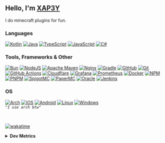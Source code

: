 ## Hello, I'm [XAP3Y](https://xap3y.eu)

I do minecraft plugins for fun.

### Languages
[![Kotlin](https://img.shields.io/badge/kotlin-%237F52FF.svg?style=for-the-badge&logo=kotlin&logoColor=white)](https://kotlinlang.org/)
[![Java](https://img.shields.io/badge/Java-%23ED8B00.svg?logo=openjdk&logoColor=white&style=for-the-badge)](https://www.java.com/en/)
[![TypeScript](https://img.shields.io/badge/typescript-%23007ACC.svg?style=for-the-badge&logo=typescript&logoColor=white)](https://www.typescriptlang.org/)
[![JavaScript](https://img.shields.io/badge/javascript-%23323330.svg?style=for-the-badge&logo=javascript&logoColor=%23F7DF1E)](https://www.javascript.com/)
[![C#](https://img.shields.io/badge/c%23-%23239120.svg?style=for-the-badge&logo=c-sharp&logoColor=white)](https://dotnet.microsoft.com/en-us/languages/csharp)

### Tools, Frameworks & Other
[![Bun](https://img.shields.io/badge/Bun-%23000000.svg?style=for-the-badge&logo=bun&logoColor=white)](https://bun.sh/)
[![NodeJS](https://img.shields.io/badge/node.js-6DA55F?style=for-the-badge&logo=node.js&logoColor=white)](https://nodejs.org/en)
[![Apache Maven](https://img.shields.io/badge/Apache%20Maven-C71A36?style=for-the-badge&logo=Apache%20Maven&logoColor=white)](https://maven.apache.org/)
[![Nginx](https://img.shields.io/badge/Nginx-009639?style=for-the-badge&logo=nginx&logoColor=white)](https://www.nginx.com/)
[![Gradle](https://img.shields.io/badge/-Gradle-%2302303A?style=for-the-badge&logo=gradle&logoColor=white)](https://gradle.org/)
[![GitHub](https://img.shields.io/badge/github-%23121011.svg?style=for-the-badge&logo=github&logoColor=white)](https://github.com/)
[![Git](https://img.shields.io/badge/git-%23F05033.svg?style=for-the-badge&logo=git&logoColor=white)](https://git-scm.com/)
[![GitHub Actions](https://img.shields.io/badge/github%20actions-%232671E5.svg?style=for-the-badge&logo=githubactions&logoColor=white)](https://docs.github.com/en/actions)
[![Cloudflare](https://img.shields.io/badge/Cloudflare-F38020?style=for-the-badge&logo=Cloudflare&logoColor=white)](https://www.cloudflare.com/)
[![Grafana](https://img.shields.io/badge/Grafana-F2F4F9?style=for-the-badge&logo=grafana&logoColor=orange&labelColor=F2F4F9)](https://grafana.xap3y.eu)
[![Prometheus](https://img.shields.io/badge/Prometheus-000000?style=for-the-badge&logo=prometheus&labelColor=000000)](https://prometheus.io/)
[![Docker](https://img.shields.io/badge/Docker-2CA5E0?style=for-the-badge&logo=docker&logoColor=white)](https://www.docker.com/)
[![NPM](https://img.shields.io/badge/NPM-%23CB3837.svg?style=for-the-badge&logo=npm&logoColor=white)](https://www.npmjs.com/)
[![PNPM](https://img.shields.io/badge/pnpm-%234a4a4a.svg?style=for-the-badge&logo=pnpm&logoColor=f69220)](https://pnpm.io/)
[![SpigotMC](https://img.shields.io/badge/-Spigot-%23FCCD46?style=for-the-badge&logo=spigotmc&logoColor=white)](https://spigotmc.org/)
[![PaperMC](https://img.shields.io/badge/-Paper-%23444444?style=for-the-badge&logo=papermc&logoColor=white)](https://papermc.io/)
[![Oracle](https://img.shields.io/badge/Oracle-F80000?style=for-the-badge&logo=oracle&logoColor=white)](https://www.oracle.com/cloud/)
[![Jenkins](https://img.shields.io/badge/jenkins-%232C5263.svg?style=for-the-badge&logo=jenkins&logoColor=white)](https://www.jenkins.io/)



### OS
[![Arch](https://img.shields.io/badge/Arch%20Linux-1793D1?logo=arch-linux&logoColor=fff&style=for-the-badge)](https://archlinux.org/)
[![iOS](https://img.shields.io/badge/iOS-000000?style=for-the-badge&logo=ios&logoColor=white)](https://www.apple.com/cz/ios/)
[![Android](https://img.shields.io/badge/Android-3DDC84?style=for-the-badge&logo=android&logoColor=white)](https://www.android.com/)
[![Linux](https://img.shields.io/badge/Linux-FCC624?style=for-the-badge&logo=linux&logoColor=black)](https://www.linux.org/)
[![Windows](https://img.shields.io/badge/Windows-0078D6?style=for-the-badge&logo=windows&logoColor=white)](https://www.microsoft.com/en-US/windows) <br>
*`"I use arch btw"`*

<!--
<details>
  <summary><b>Stats</b></summary>
  <img src=https://github-readme-stats.vercel.app/api?username=xap3y&theme=shades-of-purple&show_icons=true&hide_border=true&count_private=true alt=Stats image>
</details>

<details>	
    <summary><b>🗓️ My Calendar</b></summary>
    <img src="https://github.com/xap3y/xap3y/blob/main/profile-3d-contrib/profile-night-green.svg">
</details>
-->
<br>

[![wakatime](https://wakatime.com/badge/user/018ed1c7-6d42-4752-b478-df3c0e773732.svg)](https://wakatime.com/@018ed1c7-6d42-4752-b478-df3c0e773732)

<details>	
    <summary><b>Dev Metrics</b></summary>
    <!--START_SECTION:waka-->

```txt
Java                  31 hrs 31 mins  ████████████████████▓░░░░   82.81 %
TypeScript            1 hr 23 mins    █░░░░░░░░░░░░░░░░░░░░░░░░   03.65 %
HTML                  1 hr 5 mins     ▓░░░░░░░░░░░░░░░░░░░░░░░░   02.85 %
Markdown              52 mins         ▓░░░░░░░░░░░░░░░░░░░░░░░░   02.32 %
Properties            49 mins         ▓░░░░░░░░░░░░░░░░░░░░░░░░   02.15 %
```

<!--END_SECTION:waka-->
</details>
